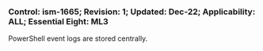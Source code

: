 ### Control: ism-1665; Revision: 1; Updated: Dec-22; Applicability: ALL; Essential Eight: ML3
<p>PowerShell event logs are stored centrally.</p>